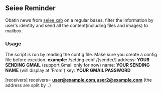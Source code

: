 ## Seiee Reminder

Obatin news from [seiee xsb](http://xsb.seiee.sjtu.edu.cn/) on a regular bases,
filter the information by user's identity and send all the content(including files and images) to mailbox.

### Usage

The script is run by reading the config file. Make sure you create a config file before excution.
**example:**
/setting.conf
/[sender/]
address: **YOUR SENDING GMAIL** (support Gmail only for now)
name: **YOUR SENDING NAME** (will display at 'From')
key: **YOUR GMAIL PASSWORD**

[receivers]
receivers= **user@example.com,user2@example.com** (the address are split by `,`)


